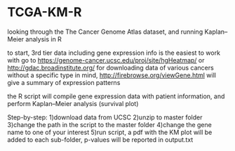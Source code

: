 # TCGA-KM-R
looking through the The Cancer Genome Atlas dataset, and running Kaplan–Meier analysis in R

to start, 3rd tier data including gene expression info is the easiest to work with
go to https://genome-cancer.ucsc.edu/proj/site/hgHeatmap/ or http://gdac.broadinstitute.org/ for downloading data of various cancers
without a specific type in mind, http://firebrowse.org/viewGene.html will give a summary of expression patterns

the R script will compile gene expression data with patient information, and perform Kaplan–Meier analysis (survival plot)

Step-by-step:
1)download data from UCSC
2)unzip to master folder
3)change the path in the script to the master folder
4)change the gene name to one of your interest
5)run script, a pdf with the KM plot will be added to each sub-folder, p-values will be reported in output.txt
